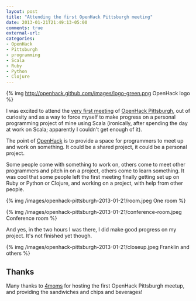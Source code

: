 ```yaml
---
layout: post
title: "Attending the first OpenHack Pittsburgh meeting"
date: 2013-01-21T21:49:13-05:00
comments: true
external-url: 
categories: 
- OpenHack
- Pittsburgh
- programming
- Scala
- Ruby
- Python
- Clojure
---
```

{% img http://openhack.github.com/images/logo-green.png OpenHack logo %}

I was excited to attend the [very first meeting](http://www.meetup.com/pittsburgh-ruby/events/96033112/) of [OpenHack Pittsburgh](http://openhack.github.com/pittsburgh/), out of curiosity and as a way to force myself to make progress on a personal programming project of mine using Scala (ironically, after spending the day at work on Scala; apparently I couldn't get enough of it).

The point of [OpenHack](http://openhack.github.com/) is to provide a space for programmers to meet up and work on something. It could be a shared project, it could be a personal project.

Some people come with something to work on, others come to meet other programmers and pitch in on a project, others come to learn something. It was cool that some people left the first meeting finally getting set up on Ruby or Python or Clojure, and working on a project, with help from other people.

{% img /images/openhack-pittsburgh-2013-01-21/room.jpeg One room %}

{% img /images/openhack-pittsburgh-2013-01-21/conference-room.jpeg Conference room %}

And yes, in the two hours I was there, I did make good progress on my project. It's not finished yet though.

{% img /images/openhack-pittsburgh-2013-01-21/closeup.jpeg Franklin and others %}

## Thanks

Many thanks to [4moms](http://www.4moms.com/) for hosting the first OpenHack Pittsburgh meetup, and providing the sandwiches and chips and beverages!
